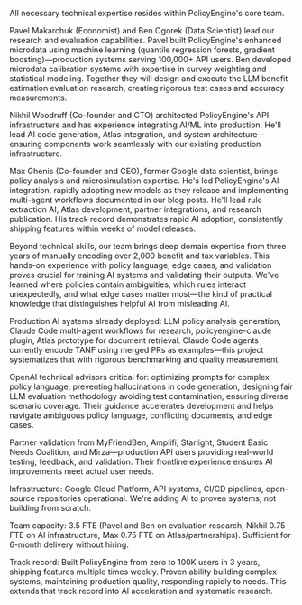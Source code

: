 All necessary technical expertise resides within PolicyEngine's core team.

Pavel Makarchuk (Economist) and Ben Ogorek (Data Scientist) lead our research and evaluation capabilities. Pavel built PolicyEngine's enhanced microdata using machine learning (quantile regression forests, gradient boosting)—production systems serving 100,000+ API users. Ben developed microdata calibration systems with expertise in survey weighting and statistical modeling. Together they will design and execute the LLM benefit estimation evaluation research, creating rigorous test cases and accuracy measurements.

Nikhil Woodruff (Co-founder and CTO) architected PolicyEngine's API infrastructure and has experience integrating AI/ML into production. He'll lead AI code generation, Atlas integration, and system architecture—ensuring components work seamlessly with our existing production infrastructure.

Max Ghenis (Co-founder and CEO), former Google data scientist, brings policy analysis and microsimulation expertise. He's led PolicyEngine's AI integration, rapidly adopting new models as they release and implementing multi-agent workflows documented in our blog posts. He'll lead rule extraction AI, Atlas development, partner integrations, and research publication. His track record demonstrates rapid AI adoption, consistently shipping features within weeks of model releases.

Beyond technical skills, our team brings deep domain expertise from three years of manually encoding over 2,000 benefit and tax variables. This hands-on experience with policy language, edge cases, and validation proves crucial for training AI systems and validating their outputs. We've learned where policies contain ambiguities, which rules interact unexpectedly, and what edge cases matter most—the kind of practical knowledge that distinguishes helpful AI from misleading AI.

Production AI systems already deployed: LLM policy analysis generation, Claude Code multi-agent workflows for research, policyengine-claude plugin, Atlas prototype for document retrieval. Claude Code agents currently encode TANF using merged PRs as examples—this project systematizes that with rigorous benchmarking and quality measurement.

OpenAI technical advisors critical for: optimizing prompts for complex policy language, preventing hallucinations in code generation, designing fair LLM evaluation methodology avoiding test contamination, ensuring diverse scenario coverage. Their guidance accelerates development and helps navigate ambiguous policy language, conflicting documents, and edge cases.

Partner validation from MyFriendBen, Amplifi, Starlight, Student Basic Needs Coalition, and Mirza—production API users providing real-world testing, feedback, and validation. Their frontline experience ensures AI improvements meet actual user needs.

Infrastructure: Google Cloud Platform, API systems, CI/CD pipelines, open-source repositories operational. We're adding AI to proven systems, not building from scratch.

Team capacity: 3.5 FTE (Pavel and Ben on evaluation research, Nikhil 0.75 FTE on AI infrastructure, Max 0.75 FTE on Atlas/partnerships). Sufficient for 6-month delivery without hiring.

Track record: Built PolicyEngine from zero to 100K users in 3 years, shipping features multiple times weekly. Proven ability building complex systems, maintaining production quality, responding rapidly to needs. This extends that track record into AI acceleration and systematic research.
